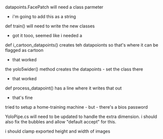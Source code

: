 

datapoints.FacePatch will need a class parmeter
- i'm going to add this as a string

def train() will need to write the new classes
- got it tooo, seemed like i needed a 

def i_cartoon_datapoints() creates teh datapoionts so that's where it can be flagged as cartoon
- that worked

the yolo5wider() method creates the datapoints - set the class there
- that worked

def process_datapoint() has a line where it writes that out
- that's fine

tried to setup a home-training machine - but - there's a bios password

YoloPipe.cs will need to be updated to handle the extra dimension. i should also fix the bubbles and allow "default accept" for this.


i should clamp exported height and width of images
